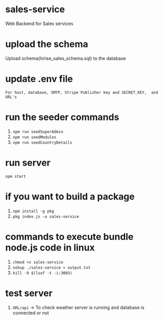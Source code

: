 # sales-service
Web Backend for Sales services

# upload the schema
Upload schema(hirise_sales_schema.sql) to the database

# update .env file
`For host, database, SMTP, Stripe Publisher key and SECRET_KEY,  and URL's`

# run the seeder commands
1. `npm run seedSuperAdmin`
2. `npm run seedModules`
3. `npm run seedCountryDetails`

# run server
`npm start`

# if you want to build a package
1. `npm install -g pkg`
2. `pkg index.js -o sales-service`

# commands to execute bundle node.js code in linux
1. `chmod +x sales-service`
2. `nohup ./sales-service > output.txt`
3. `kill -9 $(lsof -t -i:3003)`

# test server
1. `URL/api` -> To check weather server is running and database is connected or not
